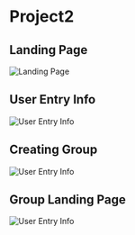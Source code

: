 # Project2

## Landing Page
![Landing Page](https://github.com/sabinehutter/Project2/blob/main/assets/landing.png)

## User Entry Info
![User Entry Info](https://github.com/sabinehutter/Project2/blob/main/assets/Post-1.png)

## Creating Group
![User Entry Info](https://github.com/sabinehutter/Project2/blob/main/assets/Post-2.png)

## Group Landing Page
![User Entry Info](https://github.com/sabinehutter/Project2/blob/main/assets/grouplanding.png)
